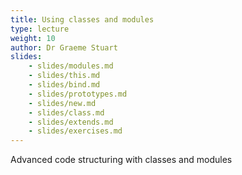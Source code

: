 ```yaml
---
title: Using classes and modules
type: lecture
weight: 10
author: Dr Graeme Stuart
slides:
    - slides/modules.md
    - slides/this.md
    - slides/bind.md
    - slides/prototypes.md
    - slides/new.md
    - slides/class.md
    - slides/extends.md
    - slides/exercises.md
---
```


Advanced code structuring with classes and modules

<!-- {{<iframe src="test/example" width="1000" height="600">}}{{</iframe>}} -->


